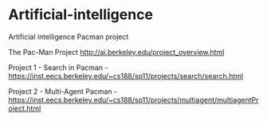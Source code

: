 # Artificial-intelligence
Artificial intelligence Pacman project


The Pac-Man Project http://ai.berkeley.edu/project_overview.html

Project 1 - Search in Pacman - https://inst.eecs.berkeley.edu/~cs188/sp11/projects/search/search.html

Project 2 - Multi-Agent Pacman - https://inst.eecs.berkeley.edu/~cs188/sp11/projects/multiagent/multiagentProject.html
